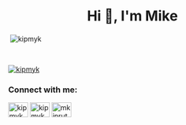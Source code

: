 <h1 align="center">Hi 👋, I'm Mike</h1>

<p>&nbsp;<img align="center" src="https://github-readme-stats.vercel.app/api?username=kipmyk&show_icons=true&locale=en" alt="kipmyk" /></p>

<br>
<p align="left"> <a href="https://twitter.com/kipmyk" target="blank"><img src="https://img.shields.io/twitter/follow/kipmyk?logo=twitter&style=for-the-badge" alt="kipmyk" /></a> 

<h3>Connect with me:</h3>
 <a href="https://twitter.com/kipmyk" target="blank"><img align="center" src="https://raw.githubusercontent.com/rahuldkjain/github-profile-readme-generator/master/src/images/icons/Social/twitter.svg" alt="kipmyk" height="30" width="40" /></a>
<a href="https://linkedin.com/in/kipmyk" target="blank"><img align="center" src="https://raw.githubusercontent.com/rahuldkjain/github-profile-readme-generator/master/src/images/icons/Social/linked-in-alt.svg" alt="kipmyk" height="30" width="40" /></a>
<a href="https://fb.com/mkipruto" target="blank"><img align="center" src="https://raw.githubusercontent.com/rahuldkjain/github-profile-readme-generator/master/src/images/icons/Social/facebook.svg" alt="mkipruto" height="30" width="40" /></a>
  
</p>
